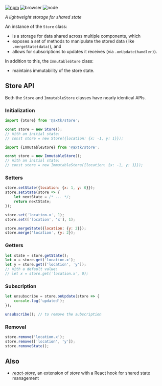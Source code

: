 [![npm](https://img.shields.io/npm/v/@axtk/store?labelColor=royalblue&color=royalblue&style=flat-square)](https://www.npmjs.com/package/@axtk/store)
![browser](https://img.shields.io/badge/browser-✓-blue?labelColor=dodgerblue&color=dodgerblue&style=flat-square)
![node](https://img.shields.io/badge/node-✓-blue?labelColor=dodgerblue&color=dodgerblue&style=flat-square)

_A lightweight storage for shared state_

An instance of the `Store` class:
- is a storage for data shared across multiple components, which
- exposes a set of methods to manipulate the stored data (like `.mergeState(data)`), and
- allows for subscriptions to updates it receives (via `.onUpdate(handler)`).

In addition to this, the `ImmutableStore` class:
- maintains immutability of the store state.

## Store API

Both the `Store` and `ImmutableStore` classes have nearly identical APIs.

### Initialization

```js
import {Store} from '@axtk/store';

const store = new Store();
// With an initial state:
// const store = new Store({location: {x: -1, y: 1}});
```

```js
import {ImmutableStore} from '@axtk/store';

const store = new ImmutableStore();
// With an initial state:
// const store = new ImmutableStore({location: {x: -1, y: 1}});
```

### Setters

```js
store.setState({location: {x: 1, y: 0}});
store.setState(store => {
    let nextState = /* ... */;
    return nextState;
});
```

```js
store.set('location.x', 1);
store.set(['location', 'x'], 1);
```

```js
store.mergeState({location: {y: 2}});
store.merge('location', {y: 2});
```

### Getters

```js
let state = store.getState();
let x = store.get('location.x');
let y = store.get(['location', 'y']);
// With a default value:
// let x = store.get('location.x', 0);
```

### Subscription

```js
let unsubscribe = store.onUpdate(store => {
    console.log('updated');
});
```

```js
unsubscribe(); // to remove the subscription
```

### Removal

```js
store.remove('location.x');
store.remove(['location', 'y']);
store.removeState();
```

## Also

- *[react-store](https://github.com/axtk/react-store)*, an extension of *store* with a React hook for shared state management
